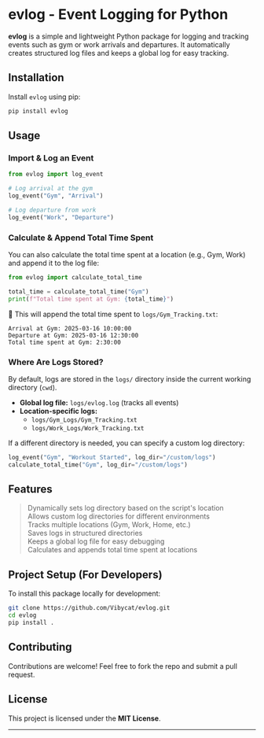 # evlog - Event Logging for Python

**evlog** is a simple and lightweight Python package for logging and tracking events such as gym or work arrivals and departures. It automatically creates structured log files and keeps a global log for easy tracking.

## Installation

Install `evlog` using pip:

```bash
pip install evlog
```

## Usage

### **Import & Log an Event**
```python
from evlog import log_event

# Log arrival at the gym
log_event("Gym", "Arrival")

# Log departure from work
log_event("Work", "Departure")
```

### **Calculate & Append Total Time Spent**
You can also calculate the total time spent at a location (e.g., Gym, Work) and append it to the log file:
```python
from evlog import calculate_total_time

total_time = calculate_total_time("Gym")
print(f"Total time spent at Gym: {total_time}")
```
📌 This will append the total time spent to `logs/Gym_Tracking.txt`:
```
Arrival at Gym: 2025-03-16 10:00:00
Departure at Gym: 2025-03-16 12:30:00
Total time spent at Gym: 2:30:00
```

### **Where Are Logs Stored?**
By default, logs are stored in the `logs/` directory inside the current working directory (`cwd`).

- **Global log file:** `logs/evlog.log` (tracks all events)
- **Location-specific logs:**
  - `logs/Gym_Logs/Gym_Tracking.txt`
  - `logs/Work_Logs/Work_Tracking.txt`

If a different directory is needed, you can specify a custom log directory:
```python
log_event("Gym", "Workout Started", log_dir="/custom/logs")
calculate_total_time("Gym", log_dir="/custom/logs")
```

## Features
> Dynamically sets log directory based on the script's location  
> Allows custom log directories for different environments  
> Tracks multiple locations (Gym, Work, Home, etc.)  
> Saves logs in structured directories  
> Keeps a global log file for easy debugging  
> Calculates and appends total time spent at locations  

## Project Setup (For Developers)
To install this package locally for development:

```bash
git clone https://github.com/Vibycat/evlog.git
cd evlog
pip install .
```

## Contributing
Contributions are welcome! Feel free to fork the repo and submit a pull request.

## License
This project is licensed under the **MIT License**.

---

